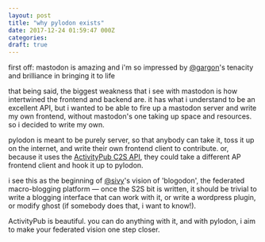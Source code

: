 ```yaml
---
layout: post
title: "why pylodon exists"
date: 2017-12-24 01:59:47 000Z
categories:
draft: true
---
```


first off: mastodon is amazing and i'm so impressed by [@gargon](https://mastodon.social/@gargron)'s tenacity and brilliance in bringing it to life

that being said, the biggest weakness that i see with mastodon is how intertwined the frontend and backend are. it has what i understand to be an excellent API, but i wanted to be able to fire up a mastodon server and write my own frontend, without mastodon's one taking up space and resources.
so i decided to write my own.

pylodon is meant to be purely server, so that anybody can take it, toss it up on the internet, and write their own frontend client to contribute. or, because it uses the [ActivityPub C2S API](), they could take a different AP frontend client and hook it up to pylodon.

i see this as the beginning of [@sivy](https://toot.cafe/@sivy)'s vision of 'blogodon', the federated macro-blogging platform — once the S2S bit is written, it should be trivial to write a blogging interface that can work with it, or write a wordpress plugin, or modify ghost (if somebody does that, i want to know!).

ActivityPub is beautiful. you can do anything with it, and with pylodon, i aim to make your federated vision one step closer.